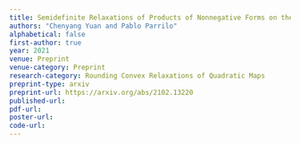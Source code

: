 ```yaml
---
title: Semidefinite Relaxations of Products of Nonnegative Forms on the Sphere
authors: "Chenyang Yuan and Pablo Parrilo"
alphabetical: false
first-author: true
year: 2021
venue: Preprint
venue-category: Preprint
research-category: Rounding Convex Relaxations of Quadratic Maps
preprint-type: arxiv
preprint-url: https://arxiv.org/abs/2102.13220
published-url:
pdf-url:
poster-url:
code-url:
---
```


